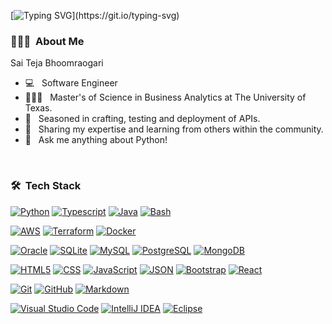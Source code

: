 [![Typing SVG](https://readme-typing-svg.demolab.com?font=Fira+Code&size=22&pause=2000&center=false&vCenter=true&width=520&lines=Coding+is+a+journey,+not+a+destination.)](https://git.io/typing-svg)

<h3> 👨🏻‍💻 &nbsp;About Me </h3>Sai Teja Bhoomraogari

- 💻 &nbsp; Software Engineer
- 👨🏼‍🎓 &nbsp; Master's of Science in Business Analytics at The University of Texas.
- 🔗 &nbsp; Seasoned in crafting, testing and deployment of APIs.
- 🤝 &nbsp; Sharing my expertise and learning from others within the community.
- 🐍 &nbsp; Ask me anything about Python!

<br>
<h3> 🛠 &nbsp;Tech Stack</h3>

  [![Python](https://img.shields.io/badge/Python-3776AB?style=for-the-badge&logo=python&logoColor=white)](https://www.python.org/)
  [![Typescript](https://img.shields.io/badge/TypeScript-007ACC?style=for-the-badge&logo=typescript&logoColor=white)](https://www.typescriptlang.org/)
  [![Java](https://img.shields.io/badge/Java-ED8B00?style=for-the-badge&logo=openjdk&logoColor=white)](https://www.java.com/)
  [![Bash](https://img.shields.io/badge/Bash-121011?style=for-the-badge&logo=gnu-bash&logoColor=white)](https://www.gnu.org/software/bash/)

  [![AWS](https://img.shields.io/badge/-Amazon%20Web%20Services-232F3E?style=for-the-badge&logo=amazon-aws)](https://aws.amazon.com/)
  [![Terraform](https://img.shields.io/badge/-Terraform-623CE4?style=for-the-badge&logo=terraform)](https://www.terraform.io/)
  [![Docker](https://img.shields.io/badge/-Docker-2496ED?style=for-the-badge&logo=docker)](https://www.docker.com/)

  [![Oracle](https://img.shields.io/badge/-Oracle-F80000?style=for-the-badge&logo=oracle)](https://www.oracle.com/)
  [![SQLite](https://img.shields.io/badge/-SQLite-003B57?style=for-the-badge&logo=sqlite)](https://www.sqlite.org/)
  [![MySQL](https://img.shields.io/badge/-MySQL-333333?style=for-the-badge&logo=mysql&logoColor=white)](https://www.mysql.com/)
  [![PostgreSQL](https://img.shields.io/badge/PostgreSQL-316192?style=for-the-badge&logo=postgresql&logoColor=white)](https://www.postgresql.org/)
  [![MongoDB](https://img.shields.io/badge/-MongoDB-333333?style=for-the-badge&logo=mongodb)](https://www.mongodb.com/)

  [![HTML5](https://img.shields.io/badge/HTML5-E34F26?style=for-the-badge&logo=html5&logoColor=white)](https://developer.mozilla.org/en-US/docs/Web/Guide/HTML/HTML5)
  [![CSS](https://img.shields.io/badge/CSS-1572B6?style=for-the-badge&logo=css3&logoColor=white)](https://developer.mozilla.org/en-US/docs/Web/CSS)
  [![JavaScript](https://img.shields.io/badge/JavaScript-F7DF1E?style=for-the-badge&logo=javascript&logoColor=black)](https://developer.mozilla.org/en-US/docs/Web/JavaScript)
  [![JSON](https://img.shields.io/badge/JSON-323330?style=for-the-badge&logo=json&logoColor=B1B1B1)](https://www.json.org/)
  [![Bootstrap](https://img.shields.io/badge/Bootstrap-563D7C?style=for-the-badge&logo=bootstrap&logoColor=white)](https://getbootstrap.com/)
  [![React](https://img.shields.io/badge/React-20232A?style=for-the-badge&logo=react&logoColor=61DAFB)](https://reactjs.org/)

  [![Git](https://img.shields.io/badge/-Git-333333?style=for-the-badge&logo=git)](https://git-scm.com/)
  [![GitHub](https://img.shields.io/badge/-GitHub-333333?style=for-the-badge&logo=github)](https://github.com/)
  [![Markdown](https://img.shields.io/badge/-Markdown-333333?style=for-the-badge&logo=markdown)](https://daringfireball.net/projects/markdown/)
  
  [![Visual Studio Code](https://img.shields.io/badge/Visual_Studio_Code-0078D4?style=for-the-badge&logo=visual%20studio%20code&logoColor=white)](https://code.visualstudio.com/)
  [![IntelliJ IDEA](https://img.shields.io/badge/IntelliJ_IDEA-000000.svg?style=for-the-badge&logo=intellij-idea&logoColor=white)](https://www.jetbrains.com/idea/)
  [![Eclipse](https://img.shields.io/badge/Eclipse-2C2255?style=for-the-badge&logo=eclipse&logoColor=white)](https://www.eclipse.org/)
